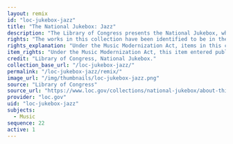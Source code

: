 ```yaml
---
layout: remix
id: "loc-jukebox-jazz"
title: "The National Jukebox: Jazz"
description: "The Library of Congress presents the National Jukebox, which makes historical sound recordings available to the public free of charge. The Jukebox includes recordings from the extraordinary collections of the Library of Congress National Audio-Visual Conservation Center and other contributing libraries and archives. This sub-collection contains jazz and musical forms that are considered to be among the roots of jazz, including ragtime."
rights: "The works in this collection have been identified to be in the public domain and are free to use and reuse without restriction. You can copy, modify, distribute and perform the works, even for commercial purposes, all without asking permission. These selections are presented as part of the record of the past. They are historical recordings which reflect the language, attitudes, perspectives, and beliefs of different times. The Library of Congress does not endorse the views expressed in these recordings, which may contain content offensive to users. The Library of Congress asks that artists approach the materials in this collection with respect for the culture and sensibilities of the people whose lives, ideas, and creativity are documented here. Artists are also reminded that privacy and publicity rights may pertain to certain uses of this material. Attribution is recommended but not required."
rights_explanation: "Under the Music Modernization Act, items in this collection that were published prior to 1923 entered public domain on January 1, 2022, and became free to use and reuse."
item_rights: "Under the Music Modernization Act, this item entered public domain on January 1, 2022, when all recordings published prior to 1923 entered the public domain and became free to use and reuse. You can copy, modify, distribute and perform the works, even for commercial purposes, all without asking permission. These selections are presented as part of the record of the past. They are historical recordings which reflect the language, attitudes, perspectives, and beliefs of different times. The Library of Congress does not endorse the views expressed in these recordings, which may contain content offensive to users. The Library of Congress asks that artists approach the materials in this collection with respect for the culture and sensibilities of the people whose lives, ideas, and creativity are documented here. Artists are also reminded that privacy and publicity rights may pertain to certain uses of this material. Attribution is recommended but not required."
credit: "Library of Congress, National Jukebox."
collection_base_url: "/loc-jukebox-jazz/"
permalink: "/loc-jukebox-jazz/remix/"
image_url: "/img/thumbnails/loc-jukebox-jazz.png"
source: "Library of Congress"
source_url: "https://www.loc.gov/collections/national-jukebox/about-this-collection/"
provider: "loc.gov"
uid: "loc-jukebox-jazz"
subjects:
  - Music
sequence: 22
active: 1
---
```

